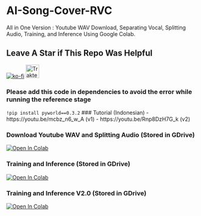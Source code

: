 # AI-Song-Cover-RVC
All in One Version : Youtube WAV Download, Separating Vocal, Splitting Audio, Training, and Inference Using Google Colab.
## Leave A Star if This Repo Was Helpful
[![ko-fi](https://ko-fi.com/img/githubbutton_sm.svg)](https://ko-fi.com/R6R7AH1FA)
<a href="https://trakteer.id/ardha27">
    <img src="https://cdn.trakteer.id/images/embed/trbtn-red-1.png" alt="Trakteer" height="35">
</a>
<h3>Please add this code in dependencies to avoid the error while running the reference stage</h3>
<code>!pip install pyworld==0.3.2</code>
### Tutorial (Indonesian)
- https://youtu.be/mcbz_n6_w_A (v1)
- https://youtu.be/Rnp8DzH7G_k (v2)

### Download Youtube WAV and Splitting Audio (Stored in GDrive)
[![Open In Colab](https://colab.research.google.com/assets/colab-badge.svg)](https://colab.research.google.com/github/ardha27/AI-Song-Cover-RVC/blob/main/Download_Youtube_WAV_and_Splitting_Audio.ipynb)

### Training and Inference (Stored in GDrive)
[![Open In Colab](https://colab.research.google.com/assets/colab-badge.svg)](https://colab.research.google.com/github/ardha27/AI-Song-Cover-RVC/blob/main/RVC_Training.ipynb)

### Training and Inference V2.0 (Stored in GDrive)
[![Open In Colab](https://colab.research.google.com/assets/colab-badge.svg)](https://colab.research.google.com/github/ardha27/AI-Song-Cover-RVC/blob/main/RVC_TrainingV2.ipynb)
